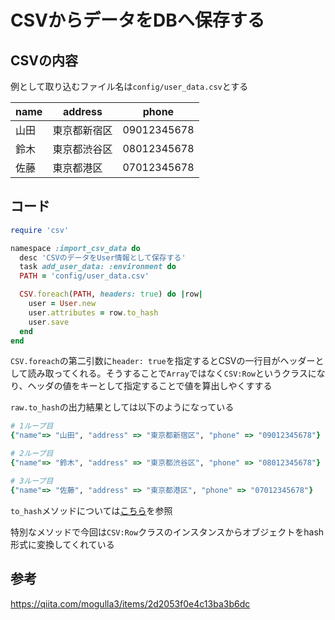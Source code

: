 # CSVからデータをDBへ保存する

## CSVの内容

例として取り込むファイル名は`config/user_data.csv`とする

| name | address | phone |
| --- | --- | --- |
| 山田 | 東京都新宿区 | 09012345678 |
| 鈴木 | 東京都渋谷区 | 08012345678 |
| 佐藤 | 東京都港区 | 07012345678 |


## コード

```ruby
require 'csv'

namespace :import_csv_data do
  desc 'CSVのデータをUser情報として保存する'
  task add_user_data: :environment do
  PATH = 'config/user_data.csv'

  CSV.foreach(PATH, headers: true) do |row|
    user = User.new
    user.attributes = row.to_hash
    user.save
  end
end
```

`CSV.foreach`の第二引数に`header: true`を指定するとCSVの一行目がヘッダーとして読み取ってくれる。そうすることで`Array`ではなく`CSV:Row`というクラスになり、ヘッダの値をキーとして指定することで値を算出しやくすする

`raw.to_hash`の出力結果としては以下のようになっている

```ruby
# 1ループ目
{"name"=> "山田", "address" => "東京都新宿区", "phone" => "09012345678"}

# 2ループ目
{"name"=> "鈴木", "address" => "東京都渋谷区", "phone" => "08012345678"}

# 3ループ目
{"name"=> "佐藤", "address" => "東京都港区", "phone" => "07012345678"}
```


`to_hash`メソッドについては[こちら](https://docs.ruby-lang.org/ja/latest/method/Object/i/to_hash.html)を参照

特別なメソッドで今回は`CSV:Row`クラスのインスタンスからオブジェクトをhash形式に変換してくれている


## 参考

https://qiita.com/mogulla3/items/2d2053f0e4c13ba3b6dc
